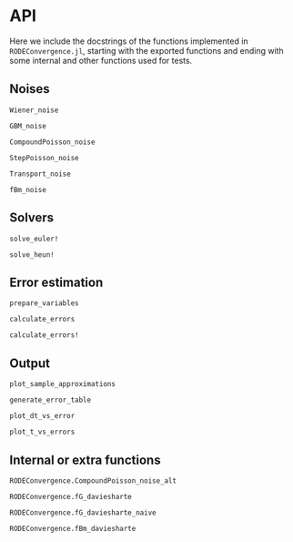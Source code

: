 # API

Here we include the docstrings of the functions implemented in `RODEConvergence.jl`, starting with the exported functions and ending with some internal and other functions used for tests.

## Noises

```@docs
Wiener_noise
```

```@docs
GBM_noise
```

```@docs
CompoundPoisson_noise
```

```@docs
StepPoisson_noise
```

```@docs
Transport_noise
```

```@docs
fBm_noise
```

## Solvers

```@docs
solve_euler!
```

```@docs
solve_heun!
```

## Error estimation

```@docs
prepare_variables
```

```@docs
calculate_errors
```

```@docs
calculate_errors!
```

## Output

```@docs
plot_sample_approximations
```

```@docs
generate_error_table
```

```@docs
plot_dt_vs_error
```

```@docs
plot_t_vs_errors
```

## Internal or extra functions

```@docs
RODEConvergence.CompoundPoisson_noise_alt
```

```@docs
RODEConvergence.fG_daviesharte
```

```@docs
RODEConvergence.fG_daviesharte_naive
```

```@docs
RODEConvergence.fBm_daviesharte
```
